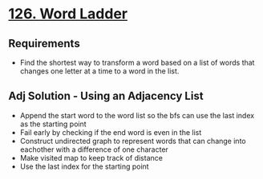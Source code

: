 # [126. Word Ladder](https://leetcode.com/problems/word-ladder/)

## Requirements

- Find the shortest way to transform a word based on a list of words that changes one letter at a time to a word in the list.

## Adj Solution - Using an Adjacency List

- Append the start word to the word list so the bfs can use the last index as the starting point
- Fail early by checking if the end word is even in the list
- Construct undirected graph to represent words that can change into eachother with a difference of one character
- Make visited map to keep track of distance
- Use the last index for the starting point
